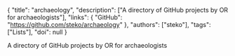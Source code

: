 {
  "title": "archaeology",
  "description": ["A directory of GitHub projects by OR for archaeologists"],
  "links": {
    "GitHub": "https://github.com/steko/archaeology"
  },
  "authors": ["steko"],
  "tags": ["Lists"],
  "doi": null
}

<!-- Generated by csv2md.R – do not edit by hand -->

A directory of GitHub projects by OR for archaeologists